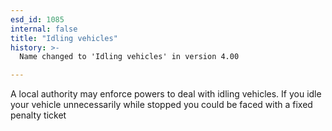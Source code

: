 ```yaml
---
esd_id: 1085
internal: false
title: "Idling vehicles"
history: >-
  Name changed to 'Idling vehicles' in version 4.00

---
```


A local authority may enforce powers to deal with idling vehicles. If you idle your vehicle unnecessarily while stopped you could be faced with a fixed penalty ticket

